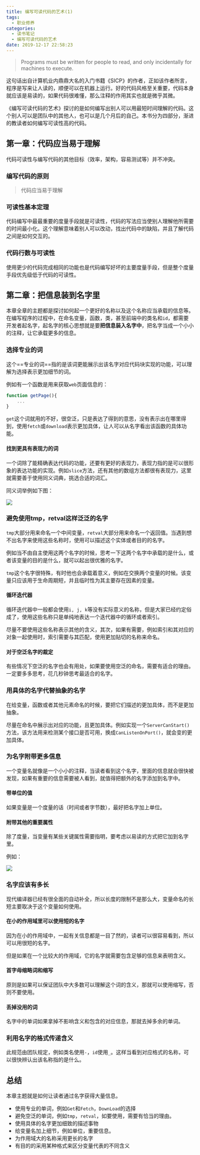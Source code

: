 ```yaml
---
title: 编写可读代码的艺术(1)
tags:
  - 职业修养
categories:
  - 读书笔记
  - 编写可读代码的艺术
date: 2019-12-17 22:58:23
---
```



> Programs must be written for people to read, and only incidentally for machines to execute.

这句话出自计算机业内鼎鼎大名的入门书籍《SICP》的作者，正如该作者所言，程序是写来让人读的，顺便可以在机器上运行。好的代码风格至关重要，代码本身就应该是易读的，如果代码很难懂，那么注释的作用其实也就是微乎其微。

《编写可读代码的艺术》探讨的是如何编写出别人可以用最短时间理解的代码。这个别人可以是团队中的其他人，也可以是几个月后的自己。本书分为四部分，渐进的教读者如何编写可读性高的代码。

## 第一章：代码应当易于理解

代码可读性与编写代码的其他目标（效率，架构，容易测试等）并不冲突。

### 编写代码的原则

> 代码应当易于理解

### 可读性基本定理

代码编写中最最重要的度量手段就是可读性，代码的写法应当使别人理解他所需要的时间最小化。这个理解意味着别人可以改动，找出代码中的缺陷，并且了解代码之间是如何交互的。

### 代码行数与可读性

使用更少的代码完成相同的功能也是代码编写好坏的主要度量手段，但是整个度量手段优先级低于代码的可读性。

## 第二章：把信息装到名字里

本章全章的主题都是探讨如何起一个更好的名称以及这个名称应当承载的信息等。在编写程序的过程中，在命名变量，函数，类，甚至前端中的类名和`id`，都需要开发者起名字，起名字的核心思想就是要**把信息装入名字中**，把名字当成一个小小的注释，让它承载更多的信息。

### 选择专业的词

这个==专业的词==指的是该词更能展示出该名字对应代码块实现的功能，可以理解为选择表示更加细节的词。

例如有一个函数是用来获取`web`页面信息的：

```javascript
function getPage(){
    ...
}
```

`get`这个词就用的不好，很空泛，只是表达了得到的意思，没有表示出在哪里得到，使用`fetch`或`download`表示更加具体，让人可以从名字看出该函数的具体功能。

#### 找到更具有表现力的词

一个词除了能精确表达代码的功能，还要有更好的表现力，表现力指的是可以很形象的表达功能的实现。例如`slice`方法，还有其他的数组方法都很有表现力，这里就需要善于使用同义词典，挑选合适的词汇。

同义词举例如下图：

![](Jietu20191218-115409.jpg)

### 避免使用tmp，retval这样泛泛的名字

`tmp`大部分用来命名一个中间变量，`retval`大部分用来命名一个返回值。当遇到想不出名字来使用这些名称时，使用可以描述这个实体或者目的的名字。

例如当不由自主使用这两个名字的时候，思考一下这两个名字中承载的是什么，或者该变量的目的是什么，就可以起出很优雅的名字。

`tmp`这个名字很特殊，有时他也会承载着意义，例如在交换两个变量的时候。该变量只应该用于生命周期短，并且临时性为其主要存在因素的变量。

#### 循环迭代器

循环迭代器中一般都会使用`i, j, k`等没有实际意义的名称，但是大家已经约定俗成了，使用这些名称只是单纯地表达一个迭代器中的循环或者索引。

尽量不要使用这些名称表示其他的含义，其次，如果有需要，例如索引和其对应的对象一起使用时，索引需要与其匹配，使用更加贴切的名称来命名。

#### 对于空泛名字的裁定

有些情况下空泛的名字也会有用处，如果要使用空泛的命名，需要有适合的理由。一定要多多思考，花几秒钟思考最适合的名字。

### 用具体的名字代替抽象的名字

在给变量，函数或者其他元素命名的时候，要把它们描述的更加具体，而不是更加抽象。

尽量在命名中展示出对应的功能，且更加具体。例如实现一个`ServerCanStart()`方法，该方法用来检测某个接口是否可用，换成`CanListenOnPort()`，就会变的更加具体。

### 为名字附带更多信息

一个变量名就像是一个小小的注释，当读者看到这个名字，里面的信息就会很快被发现，如果有重要的信息需要被人看到，就值得把额外的名字添加到名字中。

#### 带单位的值

如果变量是一个度量的话（时间或者字节数），最好把名字加上单位。

#### 附带其他的重要属性

除了度量，当变量有某些关键属性需要指明，要考虑以易读的方式把它加到名字里。

例如：

![](Jietu20191218-141259.jpg)

### 名字应该有多长

现代编译器已经有很全面的自动补全，所以长度的限制不是那么大，变量命名的长短主要取决于这个变量如何使用。

#### 在小的作用域里可以使用短的名字

因为在小的作用域中，一起有关信息都是一目了然的，读者可以很容易看到，所以可以用很短的名字。

但是如果在一个比较大的作用域，它的名字就需要包含足够的信息来表明含义。

#### 首字母缩略词和缩写

原则是如果可以保证团队中大多数可以理解这个词的含义，那就可以使用缩写，否则不要使用。

#### 丢掉没用的词

名字中的单词如果拿掉不影响含义和包含的对应信息，那就去掉多余的单词。

### 利用名字的格式传递含义

此规范由团队规定，例如类名使用`-`，`id`使用`_`。这样当看到对应格式的名称，可以很快辨认出该名称指的是什么。

## 总结

本章主题就是如何让读者通过名字获得大量信息。

- 使用专业的单词，例如`Get`和`Fetch`，`DownLoad`的选择
- 避免空泛的单词，例如`tmp`，`retval`，如要使用，需要有恰当的理由。
- 使用具体的名字更加细致的描述事物
- 给变量名加上细节，例如单位，重要信息。
- 为作用域大的名称采用更长的名字
- 有目的的采用某种格式来区分变量代表的不同含义
